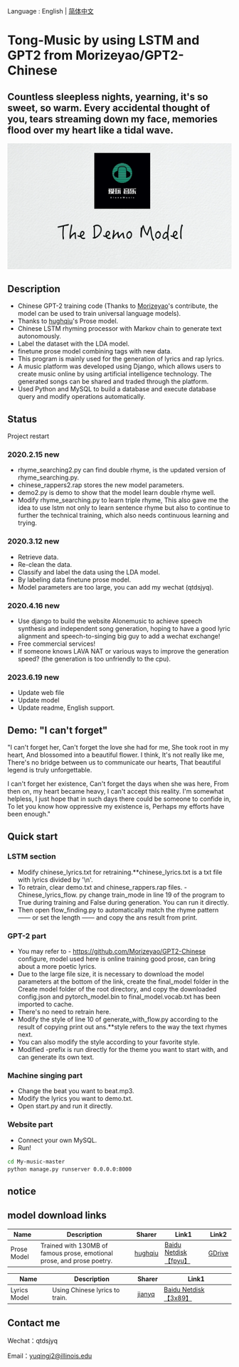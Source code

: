 Language : English | [简体中文](./README.cn.md)
# Tong-Music by using LSTM and GPT2 from Morizeyao/GPT2-Chinese
## Countless sleepless nights, yearning, it's so sweet, so warm. Every accidental thought of you, tears streaming down my face, memories flood over my heart like a tidal wave.
[![Watch the video](Demo_picture.png)](https://youtu.be/cS_5AcD-jBk)
## Description

- Chinese GPT-2 training code (Thanks to [Morizeyao]( https://github.com/Morizeyao "Morizeyao")'s contribute, the model can be used to train universal language models).
- Thanks to [hughqiu](https://github.com/hughqiu "hughqiu")'s Prose model.
- Chinese LSTM rhyming processor with Markov chain to generate text autonomously.
- Label the dataset with the LDA model.
- finetune prose model combining tags with new data.
- This program is mainly used for the generation of lyrics and rap lyrics.
- A music platform was developed using Django, which allows users to create music online by using artificial intelligence technology. The generated songs can be shared and traded through the platform.
- Used Python and MySQL to build a database and execute database query and modify operations automatically.

## Status

Project restart 

### 2020.2.15 new

- rhyme_searching2.py can find double rhyme, is the updated version of rhyme_searching.py.
- chinese_rappers2.rap stores the new model parameters.
- demo2.py is demo to show that the model learn double rhyme well.
- Modify rhyme_searching.py to learn triple rhyme, This also gave me the idea to use lstm not only to learn sentence rhyme but also to continue to further the technical training, which also needs continuous learning and trying.

### 2020.3.12 new

- Retrieve data.
- Re-clean the data.
- Classify and label the data using the LDA model.
- By labeling data finetune prose model.
- Model parameters are too large, you can add my wechat (qtdsjyq).

### 2020.4.16 new

- Use django to build the website AIonemusic to achieve speech synthesis and independent song generation, hoping to have a good lyric alignment and speech-to-singing big guy to add a wechat exchange!
- Free commercial services!
- If someone knows LAVA NAT or various ways to improve the generation speed? (the generation is too unfriendly to the cpu).

### 2023.6.19 new
- Update web file
- Update model
- Update readme, English support.

## Demo: "I can't forget"


"I can't forget her,
Can't forget the love she had for me,
She took root in my heart,
And blossomed into a beautiful flower.
I think,
It's not really like me,
There's no bridge between us to communicate our hearts,
That beautiful legend is truly unforgettable.

I can't forget her existence,
Can't forget the days when she was here,
From then on, my heart became heavy,
I can't accept this reality.
I'm somewhat helpless,
I just hope that in such days there could be someone to confide in,
To let you know how oppressive my existence is,
Perhaps my efforts have been enough."

## Quick start

### LSTM section
- Modify chinese_lyrics.txt for retraining.**chinese_lyrics.txt is a txt file with lyrics divided by '\n'.
- To retrain, clear demo.txt and chinese_rappers.rap files.
-Chinese_lyrics_flow. py change train_mode in line 19 of the program to True during training and False during generation. You can run it directly.
- Then open flow_finding.py to automatically match the rhyme pattern —— or set the length —— and copy the ans result from print.
### GPT-2 part
- You may refer to - https://github.com/Morizeyao/GPT2-Chinese configure, model used here is online training good prose, can bring about a more poetic lyrics.
- Due to the large file size, it is necessary to download the model parameters at the bottom of the link, create the final_model folder in the Create model folder of the root directory, and copy the downloaded config.json and pytorch_model.bin to final_model.vocab.txt has been imported to cache.
- There's no need to retrain here.
- Modify the style of line 10 of generate_with_flow.py according to the result of copying print out ans.**style refers to the way the text rhymes next.
- You can also modify the style according to your favorite style.
- Modified -prefix is run directly for the theme you want to start with, and can generate its own text.
### Machine singing part
- Change the beat you want to beat.mp3.
- Modify the lyrics you want to demo.txt.
- Open start.py and run it directly.

### Website part
- Connect your own MySQL.
- Run!
``` bash
cd My-music-master
python manage.py runserver 0.0.0.0:8000
```
## notice


## model download links
|  Name |   Description|   Sharer|  Link1 |  Link2 |
| ------------ | ------------ | ------------ | ------------ | ------------ |
| Prose Model  | Trained with 130MB of famous prose, emotional prose, and prose poetry.  |  [hughqiu](https://github.com/hughqiu "hughqiu") | [Baidu Netdisk【fpyu】](https://pan.baidu.com/s/1nbrW5iw34GRhoTin8uU2tQ)   | [GDrive](https://drive.google.com/drive/folders/1rJC4niJKMVwixUQkuL9k5teLRnEYTmUf?usp=sharing "GDrive") |

|  Name |   Description|   Sharer|  Link1 | 
| ------------ | ------------ | ------------ | ------------ |
| Lyrics Model  |  Using Chinese lyrics to train. |  [jianyq](https://github.com/jianyq "jianyq") | [	Baidu Netdisk【3x89】](https://pan.baidu.com/s/112qp2TomjHJ3w_g5DC_ZvA)  

## Contact me

Wechat：qtdsjyq

Email：yuqingj2@illinois.edu